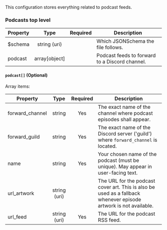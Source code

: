 This configuration stores everything related to podcast feeds.

### Podcasts top level
| Property | Type | Required | Description |
|----------|:----:|:--------:|-------------|
| $schema | string (uri) |  | Which JSONSchema the file follows. |
| podcast | array[object] |  | Podcast feeds to forward to a Discord channel. |

#### `podcast[]` (Optional)

Array items:

| Property | Type | Required | Description |
|----------|:----:|:--------:|-------------|
| forward_channel | string | Yes | The exact name of the channel where podcast episodes shall appear. |
| forward_guild | string | Yes | The exact name of the Discord server ('guild') where `forward_channel` is located. |
| name | string | Yes | Your chosen name of the podcast (must be unique). May appear in user-facing text. |
| url_artwork | string (uri) |  | The URL for the podcast cover art. This is also be used as a fallback whenever episode artwork is not available. |
| url_feed | string (uri) | Yes | The URL for the podcast RSS feed. |
